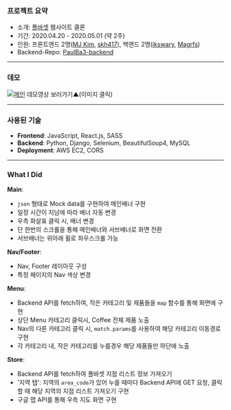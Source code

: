 ### 프로젝트 요약

- 소개: [폴바셋](https://www.baristapaulbassett.co.kr/Index.pb) 웹사이트 클론
- 기간: 2020.04.20 - 2020.05.01 (약 2주)
- 인원: 프론트엔드 2명([MJ Kim](https://github.com/howdy-mj), [skh417](https://github.com/skh417)), 백엔드 2명([ikswary](https://github.com/ikswary), [Magrfs](https://github.com/Magrfs))
- Backend-Repo: [PaulBa3-backend](https://github.com/wecode-bootcamp-korea/PaulBa3-backend)

---

### 데모

[![메인](https://media.vlpt.us/images/magnoliarfsit/post/eb955457-4c79-4474-b8ba-2f99c9378da4/mainpage.png)](https://youtu.be/a1vKyWHA8pE)
데모영상 보러가기▲(이미지 클릭)

---

### 사용된 기술

- **Frontend**: JavaScript, React.js, SASS
- **Backend**: Python, Django, Selenium, BeautifulSoup4, MySQL
- **Deployment**: AWS EC2, CORS

---

### What I Did

**Main**:

- `json` 형태로 Mock data를 구현하여 메인배너 구현
- 일정 시간이 지남에 따라 배너 자동 변경
- 우측 화살표 클릭 시, 배너 변경
- 단 한번의 스크롤을 통해 메인배너와 서브배너로 화면 전환
- 서브배너는 위아래 휠로 좌우스크롤 가능

**Nav/Footer**:

- Nav, Footer 레이아웃 구성
- 특정 페이지의 Nav 색상 변경

**Menu**:

- Backend API를 fetch하여, 작은 카테고리 및 제품들을 `map` 함수를 통해 화면에 구현
- 상단 Menu 카테고리 클릭시, Coffee 전체 제품 노출
- Nav의 다른 카테고리 클릭 시, `match.params`를 사용하여 해당 카테고리 이동경로 구현
- 각 카테고리 내, 작은 카테고리를 누를경우 해당 제품들만 하단에 노출

**Store**:

- Backend API를 fetch하여 폴바셋 지점 리스트 정보 가져오기
- '지역 탭': 지역의 `area_code`가 있어 누를 때마다 Backend API에 GET 요청, 클릭 할 때 해당 지역의 지점 리스트 가져오기 구현
- 구글 맵 API를 통해 우측 지도 화면 구현
